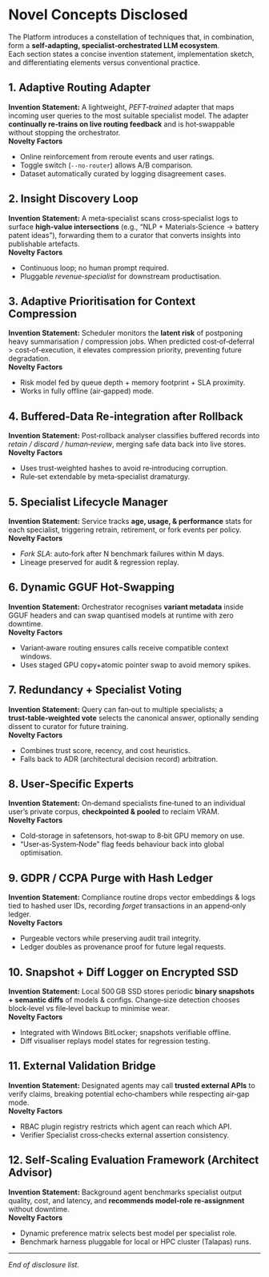 # Novel Concepts Disclosed

The Platform introduces a constellation of techniques that, in combination,
form a **self‑adapting, specialist‑orchestrated LLM ecosystem**.  
Each section states a concise invention statement, implementation sketch, and
differentiating elements versus conventional practice.

## 1. Adaptive Routing Adapter  
**Invention Statement:** A lightweight, *PEFT‑trained* adapter that maps incoming
user queries to the most suitable specialist model. The adapter **continually
re‑trains on live routing feedback** and is hot‑swappable without stopping the
orchestrator.  
**Novelty Factors**
- Online reinforcement from reroute events and user ratings.  
- Toggle switch (`--no‑router`) allows A/B comparison.  
- Dataset automatically curated by logging disagreement cases.

## 2. Insight Discovery Loop  
**Invention Statement:** A meta‑specialist scans cross‑specialist logs to surface
**high‑value intersections** (e.g., “NLP + Materials‑Science → battery patent ideas”),
forwarding them to a curator that converts insights into publishable artefacts.  
**Novelty Factors**
- Continuous loop; no human prompt required.  
- Pluggable *revenue‑specialist* for downstream productisation.

## 3. Adaptive Prioritisation for Context Compression  
**Invention Statement:** Scheduler monitors the **latent risk** of postponing
heavy summarisation / compression jobs. When predicted cost‑of‑deferral >
cost‑of‑execution, it elevates compression priority, preventing future
degradation.  
**Novelty Factors**
- Risk model fed by queue depth + memory footprint + SLA proximity.  
- Works in fully offline (air‑gapped) mode.

## 4. Buffered‑Data Re‑integration after Rollback  
**Invention Statement:** Post‑rollback analyser classifies buffered records into
*retain / discard / human‑review*, merging safe data back into live stores.  
**Novelty Factors**
- Uses trust‑weighted hashes to avoid re‑introducing corruption.  
- Rule‑set extendable by meta‑specialist dramaturgy.

## 5. Specialist Lifecycle Manager  
**Invention Statement:** Service tracks **age, usage, & performance** stats for each
specialist, triggering retrain, retirement, or fork events per policy.  
**Novelty Factors**
- *Fork SLA*: auto‑fork after N benchmark failures within M days.  
- Lineage preserved for audit & regression replay.

## 6. Dynamic GGUF Hot‑Swapping  
**Invention Statement:** Orchestrator recognises **variant metadata** inside GGUF
headers and can swap quantised models at runtime with zero downtime.  
**Novelty Factors**
- Variant‑aware routing ensures calls receive compatible context windows.  
- Uses staged GPU copy+atomic pointer swap to avoid memory spikes.

## 7. Redundancy + Specialist Voting  
**Invention Statement:** Query can fan‑out to multiple specialists; a
**trust‑table‑weighted vote** selects the canonical answer, optionally sending dissent
to curator for future training.  
**Novelty Factors**
- Combines trust score, recency, and cost heuristics.  
- Falls back to ADR (architectural decision record) arbitration.

## 8. User‑Specific Experts  
**Invention Statement:** On‑demand specialists fine‑tuned to an individual user’s
private corpus, **checkpointed & pooled** to reclaim VRAM.  
**Novelty Factors**
- Cold‑storage in safetensors, hot‑swap to 8‑bit GPU memory on use.  
- “User‑as‑System‑Node” flag feeds behaviour back into global optimisation.

## 9. GDPR / CCPA Purge with Hash Ledger  
**Invention Statement:** Compliance routine drops vector embeddings & logs tied to
hashed user IDs, recording *forget* transactions in an append‑only ledger.  
**Novelty Factors**
- Purgeable vectors while preserving audit trail integrity.  
- Ledger doubles as provenance proof for future legal requests.

## 10. Snapshot + Diff Logger on Encrypted SSD  
**Invention Statement:** Local 500 GB SSD stores periodic **binary snapshots +
semantic diffs** of models & configs. Change‑size detection chooses block‑level vs
file‑level backup to minimise wear.  
**Novelty Factors**
- Integrated with Windows BitLocker; snapshots verifiable offline.  
- Diff visualiser replays model states for regression testing.

## 11. External Validation Bridge  
**Invention Statement:** Designated agents may call **trusted external APIs** to
verify claims, breaking potential echo‑chambers while respecting air‑gap mode.  
**Novelty Factors**
- RBAC plugin registry restricts which agent can reach which API.  
- Verifier Specialist cross‑checks external assertion consistency.

## 12. Self‑Scaling Evaluation Framework (Architect Advisor)  
**Invention Statement:** Background agent benchmarks specialist output quality,
cost, and latency, and **recommends model‑role re‑assignment** without
downtime.  
**Novelty Factors**
- Dynamic preference matrix selects best model per specialist role.  
- Benchmark harness pluggable for local or HPC cluster (Talapas) runs.

---

*End of disclosure list.*
